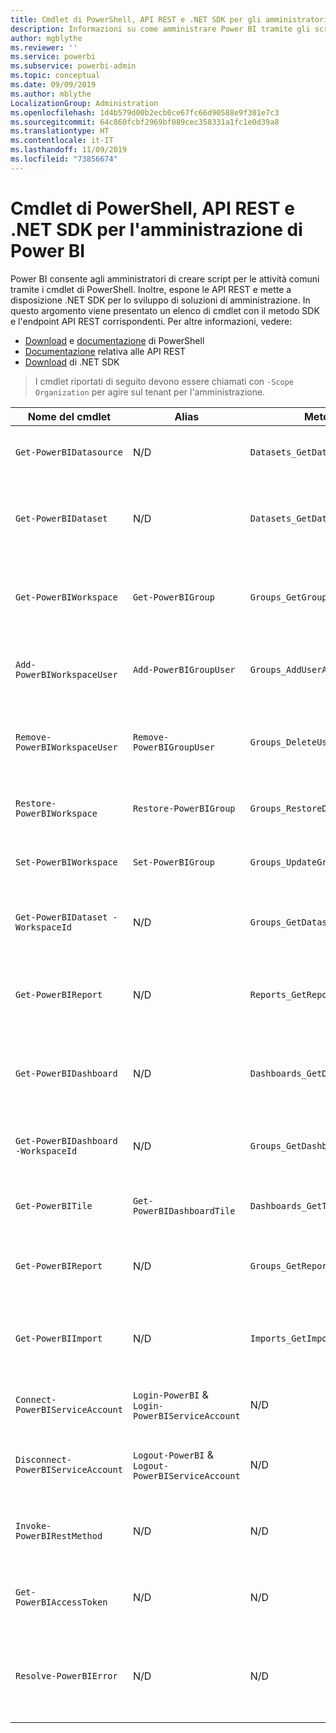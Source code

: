 ```yaml
---
title: Cmdlet di PowerShell, API REST e .NET SDK per gli amministratori
description: Informazioni su come amministrare Power BI tramite gli script e le API di programmazione.
author: mgblythe
ms.reviewer: ''
ms.service: powerbi
ms.subservice: powerbi-admin
ms.topic: conceptual
ms.date: 09/09/2019
ms.author: mblythe
LocalizationGroup: Administration
ms.openlocfilehash: 1d4b579d00b2ecb0ce67fc66d90588e9f301e7c3
ms.sourcegitcommit: 64c860fcbf2969bf089cec358331a1fc1e0d39a8
ms.translationtype: HT
ms.contentlocale: it-IT
ms.lasthandoff: 11/09/2019
ms.locfileid: "73856674"
---
```

# <a name="powershell-cmdlets-rest-apis-and-net-sdk-for-power-bi-administration"></a>Cmdlet di PowerShell, API REST e .NET SDK per l'amministrazione di Power BI
Power BI consente agli amministratori di creare script per le attività comuni tramite i cmdlet di PowerShell. Inoltre, espone le API REST e mette a disposizione .NET SDK per lo sviluppo di soluzioni di amministrazione. In questo argomento viene presentato un elenco di cmdlet con il metodo SDK e l'endpoint API REST corrispondenti. Per altre informazioni, vedere:

- [Download](https://www.powershellgallery.com/packages/MicrosoftPowerBIMgmt/) e [documentazione](https://docs.microsoft.com/powershell/power-bi/overview?view=powerbi-ps) di PowerShell
- [Documentazione](https://docs.microsoft.com/rest/api/power-bi/admin) relativa alle API REST
- [Download](https://www.nuget.org/packages/Microsoft.PowerBI.Api/) di .NET SDK

> I cmdlet riportati di seguito devono essere chiamati con `-Scope Organization` per agire sul tenant per l'amministrazione.

| **Nome del cmdlet** | **Alias** | **Metodo SDK** | **Endpoint API REST** | **Descrizione** |
| --- | --- | --- | --- | --- |
| `Get-PowerBIDatasource` | N/D | `Datasets_GetDataSourcesAsAdmin` | /v1.0/myorg/admin/datasets/{datasetkey}/datasources | Recupera le origini dati per un determinato set di dati. |
| `Get-PowerBIDataset` | N/D | `Datasets_GetDatasetsAsAdmin` | /v1.0/myorg/admin/datasets | Recupera l'elenco completo dei set di dati in un tenant di Power BI. |
| `Get-PowerBIWorkspace` | `Get-PowerBIGroup` | `Groups_GetGroupsAsAdmin` | /v1.0/myorg/admin/groups | Recupera l'elenco completo delle aree di lavoro in un tenant di Power BI. |
| `Add-PowerBIWorkspaceUser` | `Add-PowerBIGroupUser` | `Groups_AddUserAsAdmin` | /v1.0/myorg/admin/groups/{groupId}/users | Aggiunge un utente come membro a un'area di lavoro. |
| `Remove-PowerBIWorkspaceUser` | `Remove-PowerBIGroupUser` | `Groups_DeleteUserAsAdmin` | /v1.0/myorg/admin/groups/{groupId}/users/{user} | Rimuove un utente dall'elenco di appartenenza di un'area di lavoro. |
| `Restore-PowerBIWorkspace` |`Restore-PowerBIGroup` | `Groups_RestoreDeletedGroupAsAdmin` | /v1.0/myorg/admin/groups/{groupId}/restore | Ripristina un'area di lavoro eliminata. |
| `Set-PowerBIWorkspace` |`Set-PowerBIGroup` | `Groups_UpdateGroupAsAdmin` | /v1.0/myorg/admin/groups/{groupId} | Aggiorna le proprietà di un'area di lavoro. |
| `Get-PowerBIDataset -WorkspaceId` | N/D | `Groups_GetDatasetsAsAdmin` | /v1.0/myorg/admin/groups/{group\_id}/datasets | Recupera i set di dati all'interno di un'area di lavoro. |
| `Get-PowerBIReport` | N/D | `Reports_GetReportsAsAdmin` | /v1.0/myorg/admin/reports | Recupera l'elenco completo dei report in un tenant di Power BI. |
| `Get-PowerBIDashboard` | N/D | `Dashboards_GetDashboardsAsAdmin` | /v1.0/myorg/admin/dashboards | Recupera l'elenco completo dei dashboard in un tenant di Power BI. |
| `Get-PowerBIDashboard -WorkspaceId` | N/D | `Groups_GetDashboardsAsAdmin` | /v1.0/myorg/admin/groups/{group\_id}/dashboards | Recupera i dashboard all'interno di un'area di lavoro. |
| `Get-PowerBITile` | `Get-PowerBIDashboardTile` | `Dashboards_GetTilesAsAdmin` | /v1.0/myorg/admin/dashboards/{dashboard\_id}/tiles | Recupera i riquadri di un dashboard specifico. |
| `Get-PowerBIReport` | N/D | `Groups_GetReportsAsAdmin` | /v1.0/myorg/admin/groups/{group\_id}/reports | Recupera i report all'interno di un'area di lavoro. |
| `Get-PowerBIImport` | N/D | `Imports_GetImportsAsAdmin` | /v1.0/myorg/admin/imports | Recupera l'elenco completo delle importazioni in un tenant di Power BI. |
| `Connect-PowerBIServiceAccount` | `Login-PowerBI` &  `Login-PowerBIServiceAccount` | N/D | N/D | Accesso a Power BI e avvio di una sessione. |
| `Disconnect-PowerBIServiceAccount` | `Logout-PowerBI` & `Logout-PowerBIServiceAccount` | N/D | N/D | Disconnessione da Power BI e chiusura della sessione esistente. |
| `Invoke-PowerBIRestMethod`| N/D | N/D | N/D | Inviare chiamate arbitrarie all'API REST di Power BI. |
| `Get-PowerBIAccessToken`| N/D | N/D | N/D | Recuperare il token di accesso di Power BI in una sessione. |
| `Resolve-PowerBIError`| N/D | N/D | N/D | Recupera informazioni dettagliate sugli errori per le chiamate non riuscite ai cmdlet. |
